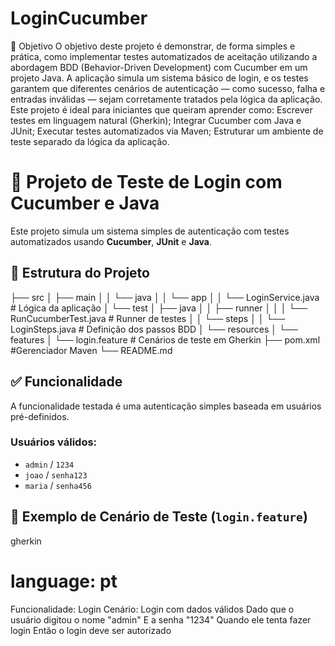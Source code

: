 # LoginCucumber

🎯 Objetivo
O objetivo deste projeto é demonstrar, de forma simples e prática, como implementar testes automatizados de aceitação utilizando a abordagem BDD (Behavior-Driven Development) com Cucumber em um projeto Java.
A aplicação simula um sistema básico de login, e os testes garantem que diferentes cenários de autenticação — como sucesso, falha e entradas inválidas — sejam corretamente tratados pela lógica da aplicação.
Este projeto é ideal para iniciantes que queiram aprender como:
Escrever testes em linguagem natural (Gherkin);
Integrar Cucumber com Java e JUnit;
Executar testes automatizados via Maven;
Estruturar um ambiente de teste separado da lógica da aplicação.

# 🧪 Projeto de Teste de Login com Cucumber e Java
Este projeto simula um sistema simples de autenticação com testes automatizados usando **Cucumber**, **JUnit** e **Java**.

## 📁 Estrutura do Projeto
├── src
│ ├── main
│ │ └── java
│ │ └── app
│ │ └── LoginService.java # Lógica da aplicação
│ └── test
│ ├── java
│ │ ├── runner
│ │ │ └── RunCucumberTest.java # Runner de testes
│ │ └── steps
│ │ └── LoginSteps.java # Definição dos passos BDD
│ └── resources
│ └── features
│ └── login.feature # Cenários de teste em Gherkin
├── pom.xml #Gerenciador Maven
└── README.md 

## ✅ Funcionalidade
A funcionalidade testada é uma autenticação simples baseada em usuários pré-definidos.

### Usuários válidos:
- `admin` / `1234`
- `joao` / `senha123`
- `maria` / `senha456`

## 💬 Exemplo de Cenário de Teste (`login.feature`)
gherkin
# language: pt

Funcionalidade: Login
  Cenário: Login com dados válidos
    Dado que o usuário digitou o nome "admin"
    E a senha "1234"
    Quando ele tenta fazer login
    Então o login deve ser autorizado
